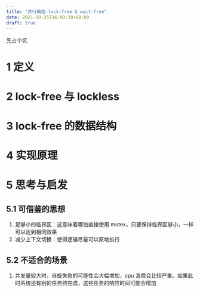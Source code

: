 ```yaml
---
title: "并行编程-lock-free & wait-free"
date: 2021-10-25T16:00:39+08:00
draft: true
---
```

先占个坑
# 1 定义
# 2 lock-free 与 lockless
# 3 lock-free 的数据结构
# 4 实现原理
# 5 思考与启发
## 5.1 可借鉴的思想
1. 足够小的临界区：这意味着哪怕直接使用 mutex，只要保持临界区够小，一样可以达到相同效果
2. 减少上下文切换：使得逻辑尽量可以原地执行
## 5.2 不适合的场景
1. 并发量较大时，自旋失败的可能性会大幅增加，cpu 浪费会比较严重。如果此时系统还有别的任务待完成，这些任务的响应时间可能会增加


